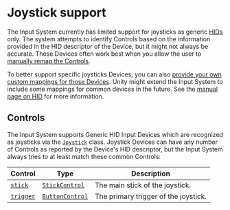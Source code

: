 # Joystick support

The Input System currently has limited support for joysticks as generic [HIDs](HID.md) only. The system attempts to identify Controls based on the information provided in the HID descriptor of the Device, but it might not always be accurate. These Devices often work best when you allow the user to [manually remap the Controls](HowDoI.md#create-a-ui-to-rebind-input-in-my-game).

To better support specific joysticks Devices, you can also [provide your own custom mappings for those Devices](HID.md#overriding-the-hid-fallback). Unity might extend the Input System to include some mappings for common devices in the future. See the [manual page on HID](HID.md) for more information.

## Controls

The Input System supports Generic HID Input Devices which are recognized as joysticks via the [`Joystick`](../api/UnityEngine.InputSystem.Joystick.html) class. Joystick Devices can have any number of Controls as reported by the Device's HID descriptor, but the Input System always tries to at least match these common Controls:

|Control|Type|Description|
|-------|----|-----------|
|[`stick`](../api/UnityEngine.InputSystem.Joystick.html#UnityEngine_InputSystem_Joystick_stick)|[`StickControl`](../api/UnityEngine.InputSystem.Controls.StickControl.html)|The main stick of the joystick.|
|[`trigger`](../api/UnityEngine.InputSystem.Joystick.html#UnityEngine_InputSystem_Joystick_trigger)|[`ButtonControl`](../api/UnityEngine.InputSystem.Controls.ButtonControl.html)|The primary trigger of the joystick.|
